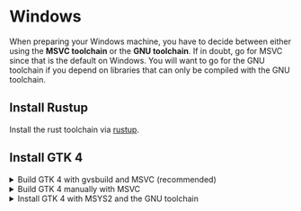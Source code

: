 # Windows

When preparing your Windows machine, you have to decide between either using the **MSVC toolchain** or the **GNU toolchain**.
If in doubt, go for MSVC since that is the default on Windows.
You will want to go for the GNU toolchain if you depend on libraries that can only be compiled with the GNU toolchain.

## Install Rustup

Install the rust toolchain via [rustup](https://rustup.rs/).

## Install GTK 4

<details>

<summary>Build GTK 4 with gvsbuild and MSVC (recommended)</summary>

### Set Rust toolchain to MSVC

Set the Rust toolchain to MSVC by executing:

```
rustup default stable-msvc
```

### Build GTK 4 

Follow the [`gvsbuild` docs to build GTK 4](https://github.com/wingtk/gvsbuild#development-environment).
When choosing the GTK version to build, select `gtk4` instead of `gtk3`: 
```
gvsbuild build gtk4
```

### Update `Path` environment variable

2. Update your `Path` environment variable to include the GTK 4 libraries:
   1. Go to settings -> Search and open `Advanced system settings` -> Click on `Environment variables`
   2. Select `Path` -> Click on `Edit` -> Add `C:\gtk-build\gtk\x64\release\bin`


You can now continue with the [project setup](./project_setup.html).

</details>

<details>

<summary>Build GTK 4 manually with MSVC</summary>

If it's not possible to build with `gvsbuild` (or you want to customize your build), you
can build GTK 4 and the minimum dependencies you need manually.

### Set Rust toolchain to MSVC

Set the Rust toolchain to MSVC by executing:

```
rustup default stable-msvc
```

### Visual Studio

Install Visual Studio Community from [visualstudio.microsoft.com](https://visualstudio.microsoft.com/de/vs/community/).
Make sure to check the box "Desktop development with C++" during the installation process.

<div style="text-align:center"><img src="img/vs-install.png" /></div>

### Git

Download git from [gitforwindows.org](https://gitforwindows.org/).


### CMake
Download CMake from [https://cmake.org/download/](https://cmake.org/download/)


### Python

Download python from [python.org](https://www.python.org/downloads).
Make sure to opt-in to adding Python to your Path during the installation process.


### Meson

Install meson by executing:

```powershell
pip install meson ninja
```

### Gettext 0.21

Download Gettext 0.21 from [mlocati.github.io](https://mlocati.github.io/articles/gettext-iconv-windows.html).
Make sure to select the static version.


### Pkg-config

Download pkg-config-lite from [sourceforge.net](https://sourceforge.net/projects/pkgconfiglite/).
Then extract and unpack it in `C:/`, so that the executable is in `C:\pkg-config-lite-0.28-1\bin`.



### Update environment variables

1. Go to settings -> Search and open `Advanced system settings` -> Click on `Environment variables`
2. Select `Path` -> Click on `Edit` -> Add the following entries:

```
C:\pkg-config-lite-0.28-1\bin
C:\gnome\bin
```

3. Go back to `Environment variables`
4. Under `User variables` click on `New` and add:

- Variable name: `PKG_CONFIG_PATH`
- Variable value: `C:\gnome\lib\pkgconfig`


### Compile and install GTK 4

From the Windows start menu, search for `x64 Native Tools Command Prompt for VS 2019`.
That will open a terminal configured to use MSVC x64 tools.
From there, run the following commands:

```cmd
cd /
git clone https://gitlab.gnome.org/GNOME/gtk.git --depth 1
git clone https://gitlab.gnome.org/GNOME/libxml2.git --depth 1
git clone https://gitlab.gnome.org/GNOME/librsvg.git --depth 1

:: Make sure that cmd finds pkg-config-lite when searching for pkg-config
where pkg-config

cd gtk
meson setup builddir --prefix=C:/gnome -Dbuild-tests=false -Dmedia-gstreamer=disabled
meson install -C builddir
cd /

cd libxml2
cmake -S . -B build -D CMAKE_BUILD_TYPE=Release -D CMAKE_INSTALL_PREFIX=C:\gnome -D LIBXML2_WITH_ICONV=OFF -D LIBXML2_WITH_LZMA=OFF -D LIBXML2_WITH_PYTHON=OFF -D LIBXML2_WITH_ZLIB=OFF
cmake --build build --config Release
cmake --install build
cd /

cd librsvg/win32
where python
nmake /f generate-msvc.mak generate-nmake-files PYTHON=<output from last command>
xcopy /s C:\gnome\include\cairo C:\gnome\include
nmake /f Makefile.vc CFG=release install PREFIX=C:\gnome
cd /
```

You can now continue with the [project setup](./project_setup.html).

</details>

<details>

<summary>Install GTK 4 with MSYS2 and the GNU toolchain</summary>

### Install Rustup

Install the rust toolchain via [rustup](https://rustup.rs/).

### Remove residues from the MSVC toolchain

If you used the MSVC toolchain before, make sure to revert all changes you made to environment variables during the installation process.

### MSYS2

Install MSYS2 from [www.msys2.org](https://www.msys2.org/) 

### Install GTK 4

From the Windows start menu, search for `MSYS2 MinGW 64-bit`.
That will open a terminal configured to use MinGW x64 tools.

There, execute the following commands to install `GTK 4`, `pkgconf` and `gcc`.

```sh
pacman -S mingw-w64-x86_64-gtk4 mingw-w64-x86_64-gettext mingw-w64-x86_64-libxml2 mingw-w64-x86_64-librsvg mingw-w64-x86_64-pkgconf mingw-w64-x86_64-gcc
```


### Update `Path` environment variable

1. Go to settings -> Search and open `Advanced system settings` -> Click on `Environment variables`
2. Select `Path` -> Click on `Edit` -> Add the following three entries:
 
```
C:\msys64\mingw64\include
C:\msys64\mingw64\bin
C:\msys64\mingw64\lib
```

### Setup the GNU toolchain for Rust

The default toolchain on windows is `stable-msvc`.
To switch to `stable-gnu`, run the following commands from your terminal:

1. `rustup toolchain install stable-gnu`
2. `rustup default stable-gnu`

Please note that this command might change in the future.
If it does not work anymore, please open an [issue](https://github.com/gtk-rs/gtk4-rs/issues/new/choose) on our repo.

You can now continue with the [project setup](./project_setup.html).
</details>
